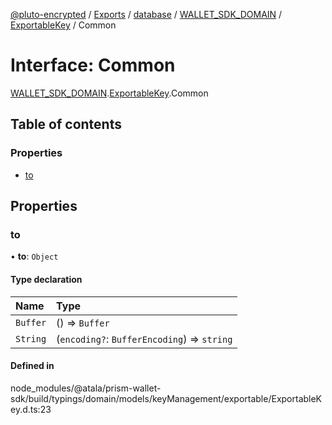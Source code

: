 [@pluto-encrypted](../README.md) / [Exports](../modules.md) / [database](../modules/database-1.md) / [WALLET\_SDK\_DOMAIN](../modules/database-1.WALLET_SDK_DOMAIN.md) / [ExportableKey](../modules/database-1.WALLET_SDK_DOMAIN.ExportableKey.md) / Common

# Interface: Common

[WALLET\_SDK\_DOMAIN](../modules/database-1.WALLET_SDK_DOMAIN.md).[ExportableKey](../modules/database-1.WALLET_SDK_DOMAIN.ExportableKey.md).Common

## Table of contents

### Properties

- [to](database-1.WALLET_SDK_DOMAIN.ExportableKey.Common.md#to)

## Properties

### to

• **to**: `Object`

#### Type declaration

| Name | Type |
| :------ | :------ |
| `Buffer` | () => `Buffer` |
| `String` | (`encoding?`: `BufferEncoding`) => `string` |

#### Defined in

node_modules/@atala/prism-wallet-sdk/build/typings/domain/models/keyManagement/exportable/ExportableKey.d.ts:23
